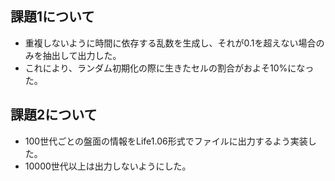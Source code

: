 ## 課題1について
- 重複しないように時間に依存する乱数を生成し、それが0.1を超えない場合のみを抽出して出力した。
- これにより、ランダム初期化の際に生きたセルの割合がおよそ10%になった。

## 課題2について
- 100世代ごとの盤面の情報をLife1.06形式でファイルに出力するよう実装した。
- 10000世代以上は出力しないようにした。